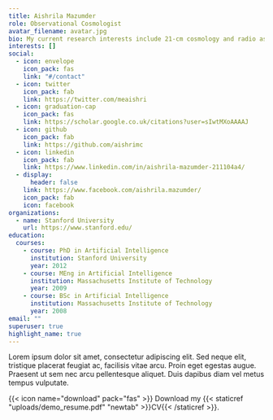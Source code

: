 ```yaml
---
title: Aishrila Mazumder
role: Observational Cosmologist
avatar_filename: avatar.jpg
bio: My current research interests include 21-cm cosmology and radio astronomy.
interests: []
social:
  - icon: envelope
    icon_pack: fas
    link: "#/contact"
  - icon: twitter
    icon_pack: fab
    link: https://twitter.com/meaishri
  - icon: graduation-cap
    icon_pack: fas
    link: https://scholar.google.co.uk/citations?user=sIwtMXoAAAAJ
  - icon: github
    icon_pack: fab
    link: https://github.com/aishrimc
  - icon: linkedin
    icon_pack: fab
    link: https://www.linkedin.com/in/aishrila-mazumder-211104a4/
  - display:
      header: false
    link: https://www.facebook.com/aishrila.mazumder/
    icon_pack: fab
    icon: facebook
organizations:
  - name: Stanford University
    url: https://www.stanford.edu/
education:
  courses:
    - course: PhD in Artificial Intelligence
      institution: Stanford University
      year: 2012
    - course: MEng in Artificial Intelligence
      institution: Massachusetts Institute of Technology
      year: 2009
    - course: BSc in Artificial Intelligence
      institution: Massachusetts Institute of Technology
      year: 2008
email: ""
superuser: true
highlight_name: true
---
```

Lorem ipsum dolor sit amet, consectetur adipiscing elit. Sed neque elit, tristique placerat feugiat ac, facilisis vitae arcu. Proin eget egestas augue. Praesent ut sem nec arcu pellentesque aliquet. Duis dapibus diam vel metus tempus vulputate.

{{< icon name="download" pack="fas" >}} Download my {{< staticref "uploads/demo_resume.pdf" "newtab" >}}CV{{< /staticref >}}.